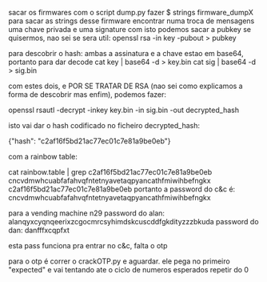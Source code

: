 sacar os firmwares com o script dump.py
fazer $ strings firmware_dumpX para sacar as strings desse firmware
encontrar numa troca de mensagens uma chave privada e uma signature
com isto podemos sacar a pubkey se quisermos, nao sei se sera util: openssl rsa -in key -pubout > pubkey


para descobrir o hash: ambas a assinatura e a chave estao em base64, portanto para dar decode
cat key | base64 -d > key.bin
cat sig | base64 -d > sig.bin

com estes dois, e POR SE TRATAR DE RSA (nao sei como explicamos a forma de descobrir mas enfim), podemos fazer:  

openssl rsautl -decrypt -inkey key.bin -in sig.bin -out decrypted_hash

isto vai dar o hash codificado no ficheiro decrypted_hash:

{"hash": "c2af16f5bd21ac77ec01c7e81a9be0eb"}

com a rainbow table:

cat rainbow.table | grep c2af16f5bd21ac77ec01c7e81a9be0eb
cncvdmwhcuabfafahvqfntetnyavetaqpyancathfmiwihbefngkx c2af16f5bd21ac77ec01c7e81a9be0eb
portanto a password do c&c é: cncvdmwhcuabfafahvqfntetnyavetaqpyancathfmiwihbefngkx


para a vending machine n29
password do alan: alanqyxcyqnqeerixzcgocmrcsyhimdskcuscddfgkdityzzzbkuda
password do dan: danfffxcqpfxt

esta pass funciona pra entrar no c&c, falta o otp

para o otp é correr o crackOTP.py e aguardar. ele pega no primeiro "expected" e vai tentando ate o ciclo de numeros esperados repetir do 0